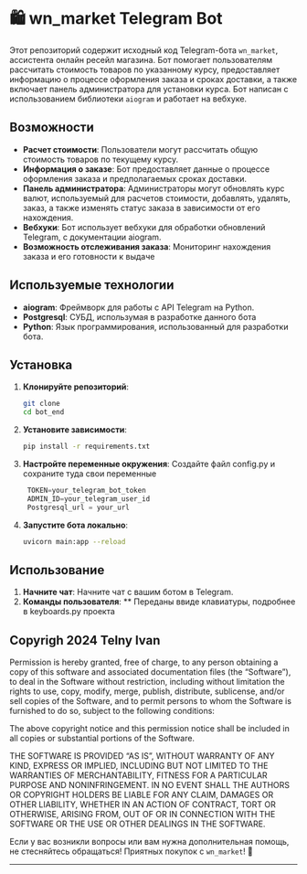 # 🛍️ wn_market Telegram Bot

Этот репозиторий содержит исходный код Telegram-бота `wn_market`, ассистента онлайн ресейл магазина. Бот помогает пользователям рассчитать стоимость товаров по указанному курсу, предоставляет информацию о процессе оформления заказа и сроках доставки, а также включает панель администратора для установки курса. Бот написан с использованием библиотеки `aiogram` и работает на вебхуке.
## Возможности

- **Расчет стоимости**: Пользователи могут рассчитать общую стоимость товаров по текущему курсу.
- **Информация о заказе**: Бот предоставляет данные о процессе оформления заказа и предполагаемых сроках доставки.
- **Панель администратора**: Администраторы могут обновлять курс валют, используемый для расчетов стоимости, добавлять, удалять, заказ, а также изменять статус заказа в зависимости от его нахождения. 
- **Вебхуки**: Бот использует вебхуки для обработки обновлений Telegram, с документации aiogram.
- **Возможность отслеживания заказа**: Мониторинг нахождения заказа и его готовности к выдаче
## Используемые технологии

- **aiogram**: Фреймворк для работы с API Telegram на Python.
- **Postgresql**: СУБД, использумая в разработке данного бота 
- **Python**: Язык программирования, использованный для разработки бота.

## Установка

1. **Клонируйте репозиторий**:
    ```sh
    git clone 
    cd bot_end
    ```

2. **Установите зависимости**:
    ```sh
    pip install -r requirements.txt
    ```

3. **Настройте переменные окружения**:
    Создайте файл config.py и сохраните туда свои переменные 
   ```config.py
    TOKEN=your_telegram_bot_token
    ADMIN_ID=your_telegram_user_id
    Postgresql_url = your_url
   
    ```

4. **Запустите бота локально**:
    ```sh
    uvicorn main:app --reload
    ```
## Использование

1. **Начните чат**: Начните чат с вашим ботом в Telegram.
2. **Команды пользователя**:
    ** Переданы ввиде клавиатуры, подробнее в keyboards.py проекта 


## Copyrigh 2024 Telny Ivan
Permission is hereby granted, free of charge, to any person obtaining a copy of this software and associated documentation files (the “Software”), to deal in the Software without restriction, including without limitation the rights to use, copy, modify, merge, publish, distribute, sublicense, and/or sell copies of the Software, and to permit persons to whom the Software is furnished to do so, subject to the following conditions:

The above copyright notice and this permission notice shall be included in all copies or substantial portions of the Software.

THE SOFTWARE IS PROVIDED “AS IS”, WITHOUT WARRANTY OF ANY KIND, EXPRESS OR IMPLIED, INCLUDING BUT NOT LIMITED TO THE WARRANTIES OF MERCHANTABILITY, FITNESS FOR A PARTICULAR PURPOSE AND NONINFRINGEMENT. IN NO EVENT SHALL THE AUTHORS OR COPYRIGHT HOLDERS BE LIABLE FOR ANY CLAIM, DAMAGES OR OTHER LIABILITY, WHETHER IN AN ACTION OF CONTRACT, TORT OR OTHERWISE, ARISING FROM, OUT OF OR IN CONNECTION WITH THE SOFTWARE OR THE USE OR OTHER DEALINGS IN THE SOFTWARE.


Если у вас возникли вопросы или вам нужна дополнительная помощь, не стесняйтесь обращаться! Приятных покупок с `wn_market`! 🛒

---
